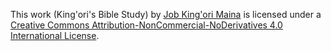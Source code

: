 This work (King'ori's Bible Study) by [Job King'ori Maina][2] is licensed under a [Creative Commons Attribution-NonCommercial-NoDerivatives 4.0 International License][1].

[1]: http://creativecommons.org/licenses/by-nc-nd/4.0/
[2]: http://kingori.co/
